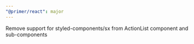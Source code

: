 ```yaml
---
"@primer/react": major
---
```


Remove support for styled-components/sx from ActionList component and sub-components
